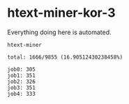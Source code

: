 # htext-miner-kor-3

Everything doing here is automated.

```
htext-miner

total: 1666/9855 (16.90512430238458%)

job0: 305
job1: 351
job2: 326
job3: 351
job4: 333
```